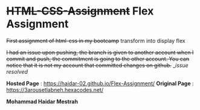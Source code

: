 # ~~HTML-CSS-Assignment~~ Flex Assignment

~~First assignment of html-css in my bootcamp~~ transform into display flex

~~I had an issue upon pushing, the branch is given to another account when I commit and push, the commitment is going to the other account. You can notice that it is not my account that committed changes on github.~~
\__issue resolved_

**Hosted Page**   : https://haidar-02.github.io/Flex-Assignment/
**Original Page** : https://3arousetlabneh.hexacodes.net/

**Mohammad Haidar Mestrah**
